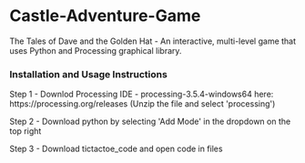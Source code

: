 # Castle-Adventure-Game
The Tales of Dave and the Golden Hat - An interactive, multi-level game that uses Python and Processing graphical library.

<h3>Installation and Usage Instructions</h3>
<p>Step 1 - Downlod Processing IDE - processing-3.5.4-windows64 here: https://processing.org/releases (Unzip the file and select 'processing')

Step 2 - Download python by selecting 'Add Mode' in the dropdown on the top right

Step 3 - Download tictactoe_code and open code in files</p>
